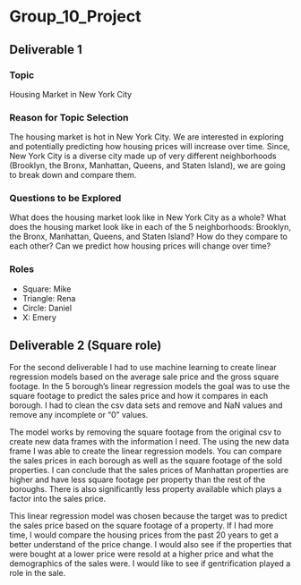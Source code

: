 # Group_10_Project

## Deliverable 1

### Topic
Housing Market in New York City

### Reason for Topic Selection
The housing market is hot in New York City. We are interested in exploring and potentially predicting how housing prices will increase over time. Since, New York City is a diverse city made up of very different neighborhoods (Brooklyn, the Bronx, Manhattan, Queens, and Staten Island), we are going to break down and compare them.

### Questions to be Explored
What does the housing market look like in New York City as a whole?
What does the housing market look like in each of the 5 neighborhoods: Brooklyn, the Bronx, Manhattan, Queens, and Staten Island?
How do they compare to each other?
Can we predict how housing prices will change over time?

### Roles
- Square: Mike
- Triangle: Rena
- Circle: Daniel
- X: Emery


## Deliverable 2 (**Square role**)


For the second deliverable I had to use machine learning to create linear regression models based on the average sale price and the gross square footage.  In the 5 borough’s linear regression models the goal was to use the square footage to predict the sales price and how it compares in each borough.  I had to clean the csv data sets and remove and NaN values and remove any incomplete or “0” values.     

The model works by removing the square footage from the original csv to create new data frames with the information I need.  The using the new data frame I was able to create the linear regression models.  You can compare the sales prices in each borough as well as the square footage of the sold properties.  I can conclude that the sales prices of Manhattan properties are higher and have less square footage per property than the rest of the boroughs.  There is also significantly less property available which plays a factor into the sales price.  

This linear regression model was chosen because the target was to predict the sales price based on the square footage of a property.  If I had more time, I would compare the housing prices from the past 20 years to get a better understand of the price change.  I would also see if the properties that were bought at a lower price were resold at a higher price and what the demographics of the sales were.  I would like to see if gentrification played a role in the sale.    
